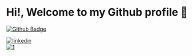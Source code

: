 # Hi!, Welcome to my Github profile   👋   
[![Github Badge](https://img.shields.io/badge/-Github-000?style=quare&labelColor=000&logo=Github&logoColor=white&link=link)](https://github.com/frkndnz)

[![linkedin](https://img.shields.io/badge/-Linkedin-blue?style=for-the-badge&logo=linkedin)](https://www.linkedin.com/in/furkandeniz1/)                                    
[![1](https://github-readme-stats.vercel.app/api/top-langs/?username=frkndnz&theme=blue-green)](https://github.com/frkndnz) 
<!--
**frkndnz/frkndnz** is a ✨ _special_ ✨ repository because its `README.md` (this file) appears on your GitHub profile.


Here are some ideas to get you started:

- 🔭 I’m currently working on ...
- 🌱 I’m currently learning ...
- 👯 I’m looking to collaborate on ...
- 🤔 I’m looking for help with ...
- 💬 Ask me about ...
- 📫 How to reach me: ...
- 😄 Pronouns: ...
- ⚡ Fun fact: ...
-->
